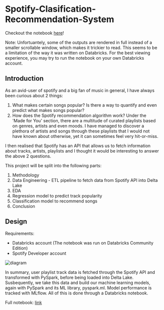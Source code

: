 # Spotify-Clasification-Recommendation-System

Checkout the notebook [here](https://alif898.github.io/Spotify-Classification-based-Recommendation-System/)!

Note: Unfortuantely, some of the outputs are rendered in full instead of a smaller scrollable window, which makes it trickier to read. This seems to be a limitation of the way it was written on Databricks. For the best viewing experience, you may try to run the notebook on your own Databricks account.

## Introduction

As an avid-user of spotify and a big fan of music in general, I have always been curious about 2 things:

1. What makes certain songs popular? Is there a way to quantify and even predict what makes songs popular?
2. How does the Spotify recommendation algorithm work? Under the 'Made for You' section, there are a multitude of curated playlists based on genres, artists and even moods. I have managed to discover a plethora of artists and songs through these playlists that I would not have known about otherwise, yet it can sometimes feel very hit-or-miss.

I then realised that Spotify has an API that allows us to fetch information about tracks, artists, playlists and I thought it would be interesting to answer the above 2 questions.

This project will be split into the following parts:
1. Methodology
2. Data Engineering - ETL pipeline to fetch data from Spotify API into Delta Lake
3. EDA
4. Regression model to predict track popularity
5. Classification model to recommend songs
6. Conclusion

## Design

Requirements:
- Databricks account (The notebook was run on Databricks Community Edition)
- Spotify Developer account

![diagram](https://github.com/alif898/Spotify-Classification-based-Recommendation-System/blob/main/diagram.png?raw=true)

In summary, user playlist track data is fetched through the Spotify API and transformed with PySpark, before being loaded into Delta Lake. Susbequently, we take this data and build our machine learning models, again with PySpark and its ML library, pyspark.ml. Model performance is tracked with MLflow. All of this is done through a Databricks notebook.

Full notebook: [link](https://alif898.github.io/Spotify-Classification-based-Recommendation-System/)
